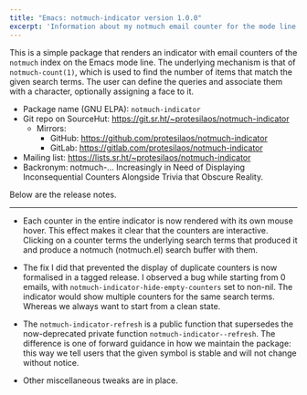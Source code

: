```yaml
---
title: "Emacs: notmuch-indicator version 1.0.0"
excerpt: 'Information about my notmuch email counter for the mode line of GNU Emacs.'
---
```


This is a simple package that renders an indicator with email counters
of the `notmuch` index on the Emacs mode line.  The underlying
mechanism is that of `notmuch-count(1)`, which is used to find the
number of items that match the given search terms.  The user can
define the queries and associate them with a character, optionally
assigning a face to it.

+ Package name (GNU ELPA): `notmuch-indicator`
+ Git repo on SourceHut: <https://git.sr.ht/~protesilaos/notmuch-indicator>
  - Mirrors:
    + GitHub: <https://github.com/protesilaos/notmuch-indicator>
    + GitLab: <https://gitlab.com/protesilaos/notmuch-indicator>
+ Mailing list: <https://lists.sr.ht/~protesilaos/notmuch-indicator>
+ Backronym: notmuch-... Increasingly in Need of Displaying
  Inconsequential Counters Alongside Trivia that Obscure Reality.

Below are the release notes.

* * *

* Each counter in the entire indicator is now rendered with its own
  mouse hover.  This effect makes it clear that the counters are
  interactive.  Clicking on a counter terms the underlying search
  terms that produced it and produce a notmuch (notmuch.el) search
  buffer with them.

* The fix I did that prevented the display of duplicate counters is now
  formalised in a tagged release.  I observed a bug while starting
  from 0 emails, with `notmuch-indicator-hide-empty-counters` set to
  non-nil.  The indicator would show multiple counters for the same
  search terms.  Whereas we always want to start from a clean state.

* The `notmuch-indicator-refresh` is a public function that supersedes
  the now-deprecated private function `notmuch-indicator--refresh`.
  The difference is one of forward guidance in how we maintain the
  package: this way we tell users that the given symbol is stable and
  will not change without notice.

* Other miscellaneous tweaks are in place.
